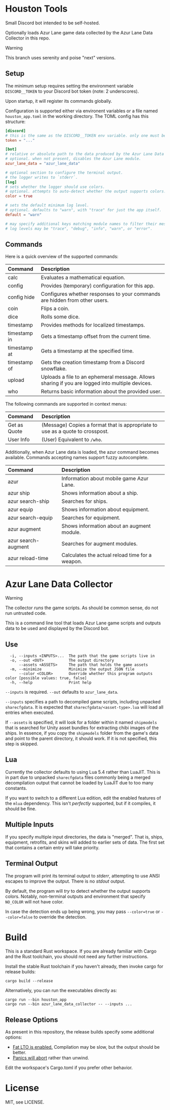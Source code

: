 # Houston Tools

Small Discord bot intended to be self-hosted.

Optionally loads Azur Lane game data collected by the Azur Lane Data Collector in this repo.

> [!WARNING]
> This branch uses serenity and poise "next" versions.

## Setup

The minimum setup requires setting the environment variable `DISCORD__TOKEN` to your Discord bot token (note: 2 underscores).

Upon startup, it will register its commands globally.

Configuration is supported either via environent variables or a file named `houston_app.toml` in the working directory. The TOML config has this structure:

```toml
[discord]
# this is the same as the DISCORD__TOKEN env variable. only one must be specified.
token = "..."

[bot]
# relative or absolute path to the data produced by the Azur Lane Data Collector.
# optional. when not present, disables the Azur Lane module.
azur_lane_data = "azur_lane_data"

# optional section to configure the terminal output.
# the logger writes to `stderr`.
[log]
# sets whether the logger should use colors.
# optional. attempts to auto-detect whether the output supports colors.
color = true

# sets the default minimum log level.
# optional. defaults to "warn", with "trace" for just the app itself.
default = "warn"

# may specify additional keys matching module names to filter their messages.
# log levels may be "trace", "debug", "info", "warn", or "error".
```

## Commands

Here is a quick overview of the supported commands:

| Command      | Description |
|:------------ |:----------- |
| calc         | Evaluates a mathematical equation. |
| config       | Provides (temporary) configuration for this app. |
| config hide  | Configures whether responses to your commands are hidden from other users. |
| coin         | Flips a coin. |
| dice         | Rolls some dice. |
| timestamp    | Provides methods for localized timestamps. |
| timestamp in | Gets a timestamp offset from the current time. |
| timestamp at | Gets a timestamp at the specified time. |
| timestamp of | Gets the creation timestamp from a Discord snowflake. |
| upload       | Uploads a file to an ephemeral message. Allows sharing if you are logged into multiple devices. |
| who          | Returns basic information about the provided user. |

The following commands are supported in context menus:

| Command      | Description |
|:------------ |:----------- |
| Get as Quote | (Message) Copies a format that is appropriate to use as a quote to crosspost. |
| User Info    | (User) Equivalent to `/who`. |

Additionally, when Azur Lane data is loaded, the azur command becomes available. Commands accepting names support fuzzy autocomplete.

| Command             | Description |
|:------------------- |:----------- |
| azur                | Information about mobile game Azur Lane. |
| azur ship           | Shows information about a ship. |
| azur search-ship    | Searches for ships. |
| azur equip          | Shows information about equipment. |
| azur search-equip   | Searches for equipment. |
| azur augment        | Shows information about an augment module. |
| azur search-augment | Searches for augment modules. |
| azur reload-time    | Calculates the actual reload time for a weapon. |

# Azur Lane Data Collector

> [!WARNING]
> The collector *runs* the game scripts. As should be common sense, do not run untrusted code.

This is a command line tool that loads Azur Lane game scripts and outputs data to be used and displayed by the Discord bot.

## Use

```
  -i, --inputs <INPUTS>...  The path that the game scripts live in
  -o, --out <OUT>           The output directory
      --assets <ASSETS>     The path that holds the game assets
  -m, --minimize            Minimize the output JSON file
      --color <COLOR>       Override whether this program outputs color [possible values: true, false]
  -h, --help                Print help
```

`--inputs` is required. `--out` defaults to `azur_lane_data`.

`--inputs` specifies a path to decompiled game scripts, including unpacked `sharecfgdata`.
It is expected that `sharecfgdata/<asset-type>.lua` will load all entries when executed.

If `--assets` is specified, it will look for a folder within it named `shipmodels` that is searched for Unity asset bundles for extracting chibi images of the ships.
In essence, if you copy the `shipmodels` folder from the game's data and point to the parent directory, it should work.
If it is not specified, this step is skipped.

## Lua

Currently the collector defaults to using Lua 5.4 rather than LuaJIT. This is in part due to unpacked `sharecfgdata` files commonly being a merged decompilation output that cannot be loaded by LuaJIT due to too many constants.

If you want to switch to a different Lua edition, edit the enabled features of the `mlua` dependency. This isn't _perfectly_ supported, but if it compiles, it should be fine.

## Multiple Inputs

If you specify multiple input directories, the data is "merged". That is, ships, equipment, retrofits, and skins will added to earlier sets of data.
The first set that contains a certain entry will take priority.

## Terminal Output

The program will print its terminal output to _stderr_, attempting to use ANSI escapes to improve the output.
There is no _stdout_ output.

By default, the program will _try_ to detect whether the output supports colors. Notably, non-terminal outputs and environment that specify `NO_COLOR` will not have color.

In case the detection ends up being wrong, you may pass `--color=true` or `--color=false` to override the detection.

# Build

This is a standard Rust workspace. If you are already familiar with Cargo and the Rust toolchain, you should not need any further instructions.

Install the stable Rust toolchain if you haven't already, then invoke cargo for release builds:
```
cargo build --release
```

Alternatively, you can run the executables directly as:
```
cargo run --bin houston_app
cargo run --bin azur_lane_data_collector -- --inputs ...
```

## Release Options

As present in this repository, the release builds specify some additional options:

- [Fat LTO is enabled.](https://doc.rust-lang.org/rustc/codegen-options/index.html#lto) Compilation may be slow, but the output should be better.
- [Panics will abort](https://doc.rust-lang.org/rustc/codegen-options/index.html#panic) rather than unwind.

Edit the workspace's Cargo.toml if you prefer other behavior.

# License

MIT, see LICENSE.
